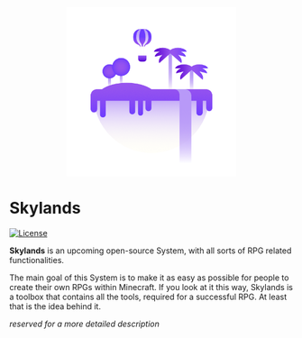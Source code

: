 
<div style="display: flex; justify-content: center;">  
 <img src="icons/skylands.png" alt="Skylands logo" width="300"/>  
</div>  
  
# Skylands

[![License](https://img.shields.io/badge/License-MIT-yellow.svg)](LICENSE)

**Skylands** is an upcoming open-source System, with all sorts of RPG related functionalities.

The main goal of this System is to make it as easy as possible for people to create their own RPGs within Minecraft.
If you look at it this way, Skylands is a toolbox that contains all the tools, required for a successful RPG.
At least that is the idea behind it.

*reserved for a more detailed description*
